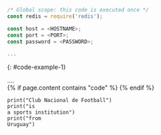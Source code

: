```javascript
/* Global scope: this code is executed once */
const redis = require('redis');

const host = <HOSTNAME>;
const port = <PORT>;
const password = <PASSWORD>;

...
```
{: #code-example-1}
<div id="code-example-1" class="language-javascript highlighter-rouge">
....
</div>
{% if page.content contains "code" %}
<script>
// get all <code> elements
var allCodeBlocksElements = $( "code" );

allCodeBlocksElements.each(function(i) {
 	// add different id for each code block

	// target	
  var currentId = "codeblock" + (i + 1);
  $(this).attr('id', currentId);
     
  //trigger
  var clipButton = '<button class="btn" data-clipboard-target="#' + currentId + '"><img src="https://clipboardjs.com/assets/images/clippy.svg" width="13" alt="Copy to clipboard"></button>';
     $(this).after(clipButton);
  });
 
  new Clipboard('.btn');
</script>
{% endif %}
  <script src="https://code.jquery.com/jquery-3.2.1.min.js"></script>
<script src="https://cdn.jsdelivr.net/npm/clipboard@1/dist/clipboard.min.js"></script>

<code>print("Club Nacional de Football")</code>
<br>
<code>print("is a sports institution")</code>
<br>
<code>print("from Uruguay")</code>
